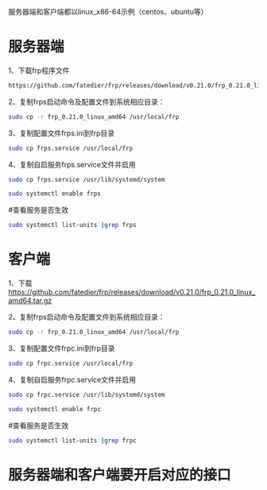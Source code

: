 服务器端和客户端都以linux_x86-64示例（centos、ubuntu等）

# 服务器端

1、下载frp程序文件
```Bash
https://github.com/fatedier/frp/releases/download/v0.21.0/frp_0.21.0_linux_amd64.tar.gz
```
2、复制frps启动命令及配置文件到系统相应目录：
```Bash
sudo cp -r frp_0.21.0_linux_amd64 /usr/local/frp
```
3、复制配置文件frps.ini到frp目录
```Bash
sudo cp frps.service /usr/local/frp
```
4、复制自启服务frps.service文件并启用
```Bash
sudo cp frps.service /usr/lib/systemd/system

sudo systemctl enable frps
```
#查看服务是否生效
```Bash
sudo systemctl list-units |grep frps
```

# 客户端

1、下载 https://github.com/fatedier/frp/releases/download/v0.21.0/frp_0.21.0_linux_amd64.tar.gz

2、复制frps启动命令及配置文件到系统相应目录：
```Bash
sudo cp -r frp_0.21.0_linux_amd64 /usr/local/frp
```
3、复制配置文件frpc.ini到frp目录
```Bash
sudo cp frpc.service /usr/local/frp
```
4、复制自启服务frpc.service文件并启用
```Bash
sudo cp frpc.service /usr/lib/systemd/system

sudo systemctl enable frpc
```
#查看服务是否生效
```Bash
sudo systemctl list-units |grep frpc
```
# 服务器端和客户端要开启对应的接口
